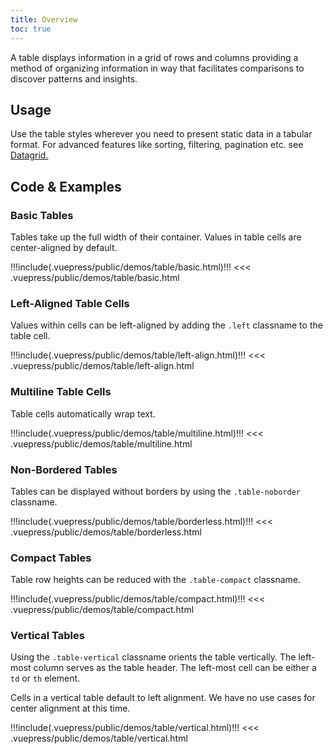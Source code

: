 ```yaml
---
title: Overview
toc: true
---
```


A table displays information in a grid of rows and columns providing a method of organizing information in way that facilitates comparisons to discover patterns and insights.

## Usage

Use the table styles wherever you need to present static data in a tabular format. For advanced features like sorting, filtering, pagination etc. see [Datagrid.](/components/datagrid)

## Code & Examples

### Basic Tables

Tables take up the full width of their container. Values in table cells are center-aligned by default.

<doc-demo>
!!!include(.vuepress/public/demos/table/basic.html)!!!
</doc-demo>

<doc-code>
<<< .vuepress/public/demos/table/basic.html
</doc-code>

### Left-Aligned Table Cells

Values within cells can be left-aligned by adding the `.left` classname to the table cell.

<doc-demo>
!!!include(.vuepress/public/demos/table/left-align.html)!!!
</doc-demo>

<doc-code>
<<< .vuepress/public/demos/table/left-align.html
</doc-code>

### Multiline Table Cells

Table cells automatically wrap text.

<doc-demo>
!!!include(.vuepress/public/demos/table/multiline.html)!!!
</doc-demo>

<doc-code>
<<< .vuepress/public/demos/table/multiline.html
</doc-code>

### Non-Bordered Tables

Tables can be displayed without borders by using the `.table-noborder` classname.

<doc-demo>
!!!include(.vuepress/public/demos/table/borderless.html)!!!
</doc-demo>

<doc-code>
<<< .vuepress/public/demos/table/borderless.html
</doc-code>

### Compact Tables

Table row heights can be reduced with the `.table-compact` classname.

<doc-demo>
!!!include(.vuepress/public/demos/table/compact.html)!!!
</doc-demo>

<doc-code>
<<< .vuepress/public/demos/table/compact.html
</doc-code>

### Vertical Tables

Using the `.table-vertical` classname orients the table vertically. The left-most column serves as the table header. The left-most cell can be either a `td` or `th` element.

Cells in a vertical table default to left alignment. We have no use cases for center alignment at this time.

<doc-demo>
!!!include(.vuepress/public/demos/table/vertical.html)!!!
</doc-demo>

<doc-code>
<<< .vuepress/public/demos/table/vertical.html
</doc-code>
